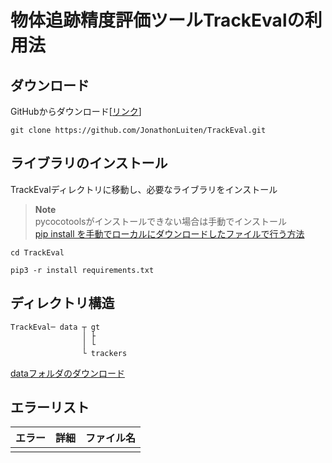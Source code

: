 # 物体追跡精度評価ツールTrackEvalの利用法

## ダウンロード
GitHubからダウンロード[[リンク](https://github.com/JonathonLuiten/TrackEval.git)]
```
git clone https://github.com/JonathonLuiten/TrackEval.git
```

## ライブラリのインストール
TrackEvalディレクトリに移動し、必要なライブラリをインストール
> **Note**  
pycocotoolsがインストールできない場合は手動でインストール  
[pip install を手動でローカルにダウンロードしたファイルで行う方法](https://gammasoft.jp/blog/pip-install-from-local-archives-by-manually/)

```
cd TrackEval
```
```
pip3 -r install requirements.txt
```
## ディレクトリ構造
```
TrackEval─ data ┬ gt
                │ ├
                │ └
                └ trackers
```
[dataフォルダのダウンロード](https://omnomnom.vision.rwth-aachen.de/data/TrackEval/data.zip)

## エラーリスト
|エラー|詳細|ファイル名|
|:-:|:-:|:-:|
|||
